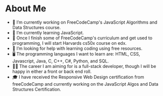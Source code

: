 # About Me

- 🔭 I’m currently working on FreeCodeCamp's JavaScript Algorithms and Data Structures course.
- 🌱 I’m currently learning JavaScript.
- 📆 Once I finish some of FreeCodeCamp's curriculum and get used to programming, I will start Harvards cs50x course on edx.
- 🤔 I’m looking for help with learning coding using free resources.
- 🖥 The programming languages I want to learn are: HTML, CSS, Javascript, Java, C, C++, C#, Python, and SQL.
- 🧑‍💻 The career I am aiming for is a full-stack developer, though I will be happy in either a front or back end roll. 
- 🎓 I have received the Responsive Web Design certification from freeCodeCamp and currently working on the JavaScript Algos and Data Structures Certification.
